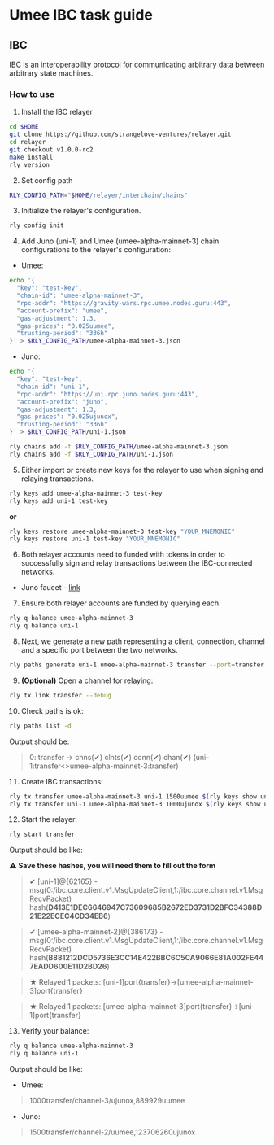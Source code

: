 # Umee IBC task guide

## IBC
IBC is an interoperability protocol for communicating arbitrary data between arbitrary state machines.
### How to use
1. Install the IBC relayer
```bash
cd $HOME
git clone https://github.com/strangelove-ventures/relayer.git
cd relayer
git checkout v1.0.0-rc2
make install
rly version
```
2. Set config path
```bash
RLY_CONFIG_PATH="$HOME/relayer/interchain/chains"
```
3. Initialize the relayer's configuration.
```bash
rly config init
```
4. Add Juno (uni-1) and Umee (umee-alpha-mainnet-3) chain configurations to the relayer's configuration:
  - Umee:
  ```bash
  echo '{
    "key": "test-key",
    "chain-id": "umee-alpha-mainnet-3",
    "rpc-addr": "https://gravity-wars.rpc.umee.nodes.guru:443",
    "account-prefix": "umee",
    "gas-adjustment": 1.3,
    "gas-prices": "0.025uumee",
    "trusting-period": "336h"
  }' > $RLY_CONFIG_PATH/umee-alpha-mainnet-3.json
  ```
  - Juno:
  ```bash
  echo '{
    "key": "test-key",
    "chain-id": "uni-1",
    "rpc-addr": "https://uni.rpc.juno.nodes.guru:443",
    "account-prefix": "juno",
    "gas-adjustment": 1.3,
    "gas-prices": "0.025ujunox",
    "trusting-period": "336h"
  }' > $RLY_CONFIG_PATH/uni-1.json
  ```
  ```bash
  rly chains add -f $RLY_CONFIG_PATH/umee-alpha-mainnet-3.json
  rly chains add -f $RLY_CONFIG_PATH/uni-1.json
  ```
5. Either import or create new keys for the relayer to use when signing and relaying transactions.
```bash
rly keys add umee-alpha-mainnet-3 test-key
rly keys add uni-1 test-key
```
**or**
```bash
rly keys restore umee-alpha-mainnet-3 test-key "YOUR_MNEMONIC"
rly keys restore uni-1 test-key "YOUR_MNEMONIC"
```
6. Both relayer accounts need to funded with tokens in order to successfully sign and relay transactions between the IBC-connected networks.
  - Juno faucet - [link](https://discord.gg/6krUB8QtCC)
7. Ensure both relayer accounts are funded by querying each.
```bash
rly q balance umee-alpha-mainnet-3
rly q balance uni-1
```
8. Next, we generate a new path representing a client, connection, channel and a specific port between the two networks.
```bash
rly paths generate uni-1 umee-alpha-mainnet-3 transfer --port=transfer
```
9. **(Optional)** Open a channel for relaying:
```bash
rly tx link transfer --debug
```
10. Check paths is ok:
```bash
rly paths list -d
```
Output should be:
> 0: transfer             -> chns(✔) clnts(✔) conn(✔) chan(✔) (uni-1:transfer<>umee-alpha-mainnet-3:transfer)
11. Create IBC transactions:
```bash
rly tx transfer umee-alpha-mainnet-3 uni-1 1500uumee $(rly keys show uni-1 test-key) --path transfer
rly tx transfer uni-1 umee-alpha-mainnet-3 1000ujunox $(rly keys show umee-alpha-mainnet-3 test-key) --path transfer
```
12. Start the relayer:
```bash
rly start transfer
```
Output should be like:

**⚠️ Save these hashes, you will need them to fill out the form**

> ✔ [uni-1]@{62165} - msg(0:/ibc.core.client.v1.MsgUpdateClient,1:/ibc.core.channel.v1.MsgRecvPacket) hash(**D413E1DEC6646947C73609685B2672ED3731D2BFC34388D21E22ECEC4CD34EB6**) 

> ✔ [umee-alpha-mainnet-2]@{386173} - msg(0:/ibc.core.client.v1.MsgUpdateClient,1:/ibc.core.channel.v1.MsgRecvPacket) hash(**B881212DCD5736E3CC14E422BBC6C5CA9066E81A002FE447EADD600E11D2BD26**)

> ★ Relayed 1 packets: [uni-1]port{transfer}->[umee-alpha-mainnet-3]port{transfer}

> ★ Relayed 1 packets: [umee-alpha-mainnet-3]port{transfer}->[uni-1]port{transfer}
13. Verify your balance:
```bash
rly q balance umee-alpha-mainnet-3
rly q balance uni-1
```
Output should be like:
 - Umee:
 > 1000transfer/channel-3/ujunox,889929uumee
 - Juno:
 > 1500transfer/channel-2/uumee,123706260ujunox

